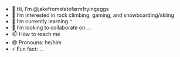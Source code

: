- 👋 Hi, I’m @jakefromstatefarmfryingeggs
- 👀 I’m interested in rock climbing, gaming, and snowboarding/skiing
- 🌱 I’m currently learning ^
- 💞️ I’m looking to collaborate on ...
- 📫 How to reach me
- 😄 Pronouns: he/him
- ⚡ Fun fact: ...

<!---
jakefromstatefarmfryingeggs/jakefromstatefarmfryingeggs is a ✨ special ✨ repository because its `README.md` (this file) appears on your GitHub profile.
You can click the Preview link to take a look at your changes.
--->
